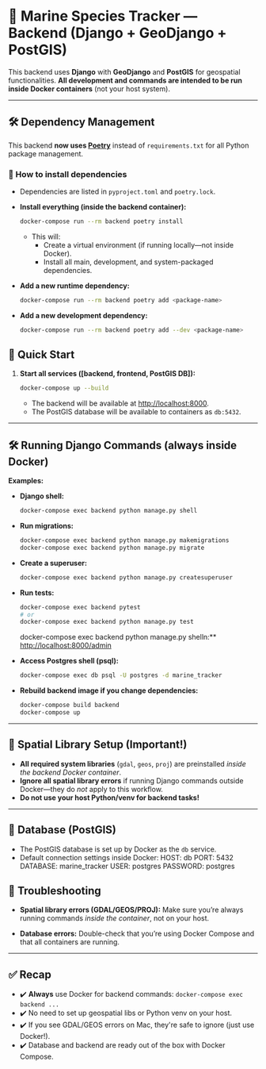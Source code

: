 # 🐋 Marine Species Tracker — Backend (Django + GeoDjango + PostGIS)

This backend uses **Django** with **GeoDjango** and **PostGIS** for geospatial functionalities.
**All development and commands are intended to be run inside Docker containers** (not your host system).

---

## 🛠️ Dependency Management

This backend **now uses [Poetry](https://python-poetry.org/)** instead of `requirements.txt` for all Python package management.

### 🐍 How to install dependencies

- Dependencies are listed in `pyproject.toml` and `poetry.lock`.

- **Install everything (inside the backend container):**
  ```sh
  docker-compose run --rm backend poetry install
  ```

  - This will:
    - Create a virtual environment (if running locally—not inside Docker).
    - Install all main, development, and system-packaged dependencies.

- **Add a new runtime dependency:**
  ```sh
  docker-compose run --rm backend poetry add <package-name>
  ```

- **Add a new development dependency:**
  ```sh
  docker-compose run --rm backend poetry add --dev <package-name>

## 🚀 Quick Start

1. **Start all services ([backend, frontend, PostGIS DB]):**
    ```sh
    docker-compose up --build
    ```
    - The backend will be available at [http://localhost:8000](http://localhost:8000).
    - The PostGIS database will be available to containers as `db:5432`.

---

## 🛠️ Running Django Commands (always inside Docker)

**Examples:**

- **Django shell:**
    ```sh
    docker-compose exec backend python manage.py shell
    ```

- **Run migrations:**
    ```sh
    docker-compose exec backend python manage.py makemigrations
    docker-compose exec backend python manage.py migrate
    ```

- **Create a superuser:**
    ```sh
    docker-compose exec backend python manage.py createsuperuser
    ```

- **Run tests:**
    ```sh
    docker-compose exec backend pytest
    # or
    docker-compose exec backend python manage.py test
    ```

    docker-compose exec backend python manage.py shelln:**
  [http://localhost:8000/admin](http://localhost:8000/admin)

- **Access Postgres shell (psql):**
    ```sh
    docker-compose exec db psql -U postgres -d marine_tracker
    ```

- **Rebuild backend image if you change dependencies:**
    ```sh
    docker-compose build backend
    docker-compose up
    ```

---

## 🧭 Spatial Library Setup (Important!)

- **All required system libraries** (`gdal`, `geos`, `proj`) are preinstalled _inside the backend Docker container_.
- **Ignore all spatial library errors** if running Django commands outside Docker—they do _not_ apply to this workflow.
- **Do not use your host Python/venv for backend tasks!**

---

## 🐘 Database (PostGIS)

- The PostGIS database is set up by Docker as the `db` service.
- Default connection settings inside Docker:
    HOST: db
    PORT: 5432
    DATABASE: marine_tracker
    USER: postgres
    PASSWORD: postgres

## 🦺 Troubleshooting

- **Spatial library errors (GDAL/GEOS/PROJ):**
  Make sure you’re always running commands _inside the container_, not on your host.

- **Database errors:**
  Double-check that you’re using Docker Compose and that all containers are running.

---

## ✅ Recap

- ✔️ **Always** use Docker for backend commands: `docker-compose exec backend ...`
- ✔️ No need to set up geospatial libs or Python venv on your host.
- ✔️ If you see GDAL/GEOS errors on Mac, they're safe to ignore (just use Docker!).
- ✔️ Database and backend are ready out of the box with Docker Compose.
